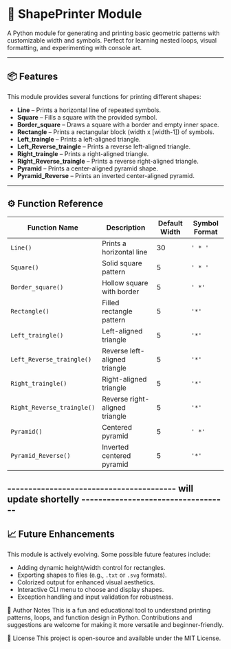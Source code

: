 # 🧱 ShapePrinter Module

A Python module for generating and printing basic geometric patterns with customizable width and symbols. Perfect for learning nested loops, visual formatting, and experimenting with console art.

---

## 📦 Features

This module provides several functions for printing different shapes:
- **Line** – Prints a horizontal line of repeated symbols.
- **Square** – Fills a square with the provided symbol.
- **Border_square** – Draws a square with a border and empty inner space.
- **Rectangle** – Prints a rectangular block (width x [width-1]) of symbols.
- **Left_traingle** – Prints a left-aligned triangle.
- **Left_Reverse_traingle** – Prints a reverse left-aligned triangle.
- **Right_traingle** – Prints a right-aligned triangle.
- **Right_Reverse_traingle** – Prints a reverse right-aligned triangle.
- **Pyramid** – Prints a center-aligned pyramid shape.
- **Pyramid_Reverse** – Prints an inverted center-aligned pyramid.

---

## ⚙️ Function Reference

| Function Name           | Description                            | Default Width | Symbol Format  |
|------------------------|----------------------------------------|---------------|----------------|
| `Line()`               | Prints a horizontal line               | 30            | `' * '`        |
| `Square()`             | Solid square pattern                   | 5             | `' * '`        |
| `Border_square()`      | Hollow square with border              | 5             | `' *'`         |
| `Rectangle()`          | Filled rectangle pattern               | 5             | `'*'`          |
| `Left_traingle()`      | Left-aligned triangle                  | 5             | `'*'`          |
| `Left_Reverse_traingle()` | Reverse left-aligned triangle     | 5             | `'*'`          |
| `Right_traingle()`     | Right-aligned triangle                 | 5             | `'*'`          |
| `Right_Reverse_traingle()` | Reverse right-aligned triangle   | 5             | `'*'`          |
| `Pyramid()`            | Centered pyramid                       | 5             | `' *'`         |
| `Pyramid_Reverse()`    | Inverted centered pyramid              | 5             | `'*'`          |
----------------------------------------  will update shortelly  -----------------------------------
---

## 📈 Future Enhancements

This module is actively evolving. Some possible future features include:
- Adding dynamic height/width control for rectangles.
- Exporting shapes to files (e.g., `.txt` or `.svg` formats).
- Colorized output for enhanced visual aesthetics.
- Interactive CLI menu to choose and display shapes.
- Exception handling and input validation for robustness.




🧠 Author Notes
This is a fun and educational tool to understand printing patterns, loops, and function design in Python. Contributions and suggestions are welcome for making it more versatile and beginner-friendly.

📄 License
This project is open-source and available under the MIT License.
